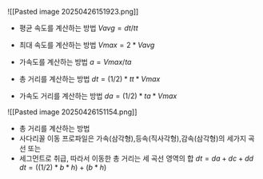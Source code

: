![[Pasted image 20250426151923.png]]


- 평균 속도를 계산하는 방법
	$Vavg = dt/tt$
	
- 최대 속도를 계산하는 방법
	$Vmax = 2*Vavg$
	
- 가속도를 계산하는 방법
	$a = Vmax/ta$
	
- 총 거리를 계산하는 방법
	$dt = (1/2) * tt * Vmax$
	
- 가속도 거리를 계산하는 방법
	$da = (1/2) * ta * Vmax$


![[Pasted image 20250426151154.png]]

- 총 거리를 계산하는 방법
- 사다리꼴 이동 프로파일은 가속(삼각형),등속(직사각형),감속(삼각형)의 세가지 곡선 또는
- 세그먼트로 취급, 따라서 이동한 총 거리는 세 곡선 영역의 합
	$dt = da + dc + dd$
	$dt=((1/2) * b * h) + (b * h)$